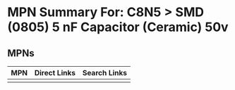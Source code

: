 



# MPN Summary For: C8N5 > SMD (0805) 5 nF Capacitor (Ceramic) 50v

## MPNs
  

|MPN|Direct Links|Search Links|
| :--- | :--- | :--- |
||||
